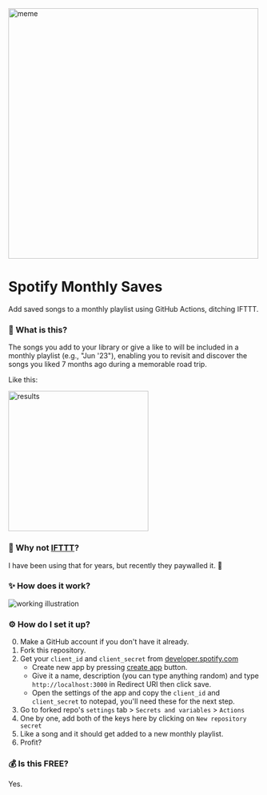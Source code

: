 <img width="500" alt="meme" src="https://github.com/tejxv/spotify-monthly-saves/assets/54097365/2012bdbe-cab7-48d8-98e2-cd4aaf370742">

# Spotify Monthly Saves
Add saved songs to a monthly playlist using GitHub Actions, ditching IFTTT.

### 🧐 What is this?
The songs you add to your library or give a like to will be included in a monthly playlist (e.g., "Jun '23"), enabling you to revisit and discover the songs you liked 7 months ago during a memorable road trip.

Like this:

<img width="280" alt="results" src="https://github.com/tejxv/spotify-monthly-saves/assets/54097365/3e18937d-5937-4f3d-bf00-64c7380eb61d">


### 🗿 Why not [IFTTT](https://ifttt.com/applets/rC5QtGu6-add-saved-songs-to-a-monthly-playlist)?
I have been using that for years, but recently they paywalled it. 🥲
### ✨ How does it work?
<picture>
  <source media="(prefers-color-scheme: dark)" srcset="https://github-production-user-asset-6210df.s3.amazonaws.com/54097365/244024820-29c2cff5-84ec-45e5-b6ad-b5447c2494d4.svg">
  <source media="(prefers-color-scheme: light)" srcset="https://github-production-user-asset-6210df.s3.amazonaws.com/54097365/244024165-45dac8e5-66cd-44a0-9284-8d8881938000.svg">
  <img alt="working illustration" src="https://user-images.githubusercontent.com/25423296/163456779-a8556205-d0a5-45e2-ac17-42d089e3c3f8.png">
</picture>


### ⚙️ How do I set it up?
0. Make a GitHub account if you don't have it already.
1. Fork this repository.
2. Get your ``client_id`` and ``client_secret`` from [developer.spotify.com](https://developer.spotify.com/)
    - Create new app by pressing [create app](https://developer.spotify.com/dashboard/create) button.
    - Give it a name, description (you can type anything random) and type ``http://localhost:3000`` in Redirect URI then click save.
    - Open the settings of the app and copy the ``client_id`` and ``client_secret`` to notepad, you'll need these for the next step. 
3. Go to forked repo's ```settings``` tab > ```Secrets and variables``` > ```Actions```
4. One by one, add both of the keys here by clicking on ``New repository secret``
5. Like a song and it should get added to a new monthly playlist.
6. Profit?
### 💰 Is this FREE?
Yes.
